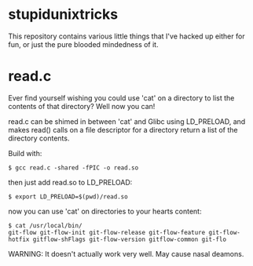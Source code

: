 stupidunixtricks
================

This repository contains various little things that I've hacked up either for fun, or just the pure blooded mindedness of it.

read.c
======

Ever find yourself wishing you could use 'cat' on a directory to list the contents of that directory? Well now you can!

read.c can be shimed in between 'cat' and Glibc using LD_PRELOAD, and makes read() calls on a file descriptor for a directory return a list of the directory contents.

Build with:

    $ gcc read.c -shared -fPIC -o read.so 

then just add read.so to LD_PRELOAD:

    $ export LD_PRELOAD=$(pwd)/read.so

now you can use 'cat' on directories to your hearts content:

    $ cat /usr/local/bin/
    git-flow git-flow-init git-flow-release git-flow-feature git-flow-hotfix gitflow-shFlags git-flow-version gitflow-common git-flo

WARNING: It doesn't actually work very well. May cause nasal deamons.
